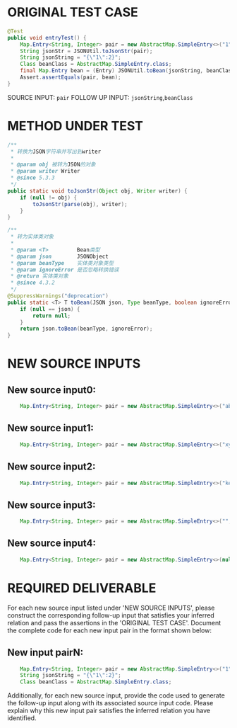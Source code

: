 # ORIGINAL TEST CASE
```java
@Test
public void entryTest() {
    Map.Entry<String, Integer> pair = new AbstractMap.SimpleEntry<>("1", 2);
    String jsonStr = JSONUtil.toJsonStr(pair);
    String jsonString = "{\"1\":2}";
    Class beanClass = AbstractMap.SimpleEntry.class;
    final Map.Entry bean = (Entry) JSONUtil.toBean(jsonString, beanClass);
    Assert.assertEquals(pair, bean);
}

```
SOURCE INPUT: `pair`
FOLLOW UP INPUT: `jsonString`,`beanClass`


# METHOD UNDER TEST
```java
/**
 * 转换为JSON字符串并写出到writer
 *
 * @param obj 被转为JSON的对象
 * @param writer Writer
 * @since 5.3.3
 */
public static void toJsonStr(Object obj, Writer writer) {
    if (null != obj) {
        toJsonStr(parse(obj), writer);
    }
}

/**
 * 转为实体类对象
 *
 * @param <T>         Bean类型
 * @param json        JSONObject
 * @param beanType    实体类对象类型
 * @param ignoreError 是否忽略转换错误
 * @return 实体类对象
 * @since 4.3.2
 */
@SuppressWarnings("deprecation")
public static <T> T toBean(JSON json, Type beanType, boolean ignoreError) {
    if (null == json) {
        return null;
    }
    return json.toBean(beanType, ignoreError);
}

```


# NEW SOURCE INPUTS
## New source input0:
```java
    Map.Entry<String, Integer> pair = new AbstractMap.SimpleEntry<>("abc", 123);
```

## New source input1:
```java
    Map.Entry<String, Integer> pair = new AbstractMap.SimpleEntry<>("xyz", 0);
```

## New source input2:
```java
    Map.Entry<String, Integer> pair = new AbstractMap.SimpleEntry<>("key", -100);
```

## New source input3:
```java
    Map.Entry<String, Integer> pair = new AbstractMap.SimpleEntry<>("", 999);
```

## New source input4:
```java
    Map.Entry<String, Integer> pair = new AbstractMap.SimpleEntry<>(null, null);
```



# REQUIRED DELIVERABLE
For each new source input listed under 'NEW SOURCE INPUTS', please construct the corresponding follow-up input that satisfies your inferred relation and pass the assertions in the 'ORIGINAL TEST CASE'. Document the complete code for each new input pair in the format shown below:
## New input pairN:
```java
    Map.Entry<String, Integer> pair = new AbstractMap.SimpleEntry<>("1", 2);
    String jsonString = "{\"1\":2}";
    Class beanClass = AbstractMap.SimpleEntry.class;
```

Additionally, for each new source input, provide the code used to generate the follow-up input along with its associated source input code. Please explain why this new input pair satisfies the inferred relation you have identified.